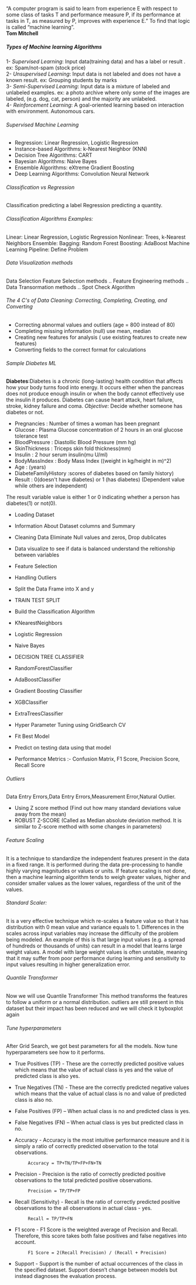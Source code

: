 “A computer program is said to learn from experience E with respect to some class of tasks T and performance measure P, if its performance at tasks in T, as measured by P, improves with experience E.” To find that logic is called “machine learning”.\
**Tom  Mitchell**

##### Types of Machine learning Algorithms
1- *Supervised Learning*: Input data(training data) and has a  label or result . ex: Spam/not-spam  (stock price)\
2- *Unsupervised Learning*: Input data is not labeled and does not have a known result. ex: Grouping students  by marks\
3- *Semi-Supervised Learning*: Input data is a mixture of labeled and unlabeled examples. ex: a photo archive where only some of the images are labeled, (e.g. dog, cat, person) and the majority are unlabeled.\
4- *Reinforcement Learning*: A goal-oriented learning based on interaction with environment. Autonomous cars.

  
###### Supervised Machine Learning
- Regression: Linear Regression, Logistic Regression
- Instance-based Algorithms: k-Nearest Neighbor (KNN)
- Decision Tree Algorithms: CART
- Bayesian Algorithms: Naive Bayes
- Ensemble Algorithms: eXtreme Gradient Boosting
- Deep Learning Algorithms: Convolution Neural Network

###### Classification vs Regression
Classification predicting a label 
Regression predicting a quantity.

###### Classification Algorithms Examples:
Linear: Linear Regression, Logistic Regression
Nonlinear: Trees, k-Nearest Neighbors
Ensemble:
Bagging: Random Forest
Boosting: AdaBoost
Machine Learning Pipeline:
Define Problem


###### Data Visualization methods 
Data Selection
Feature Selection methods ..
Feature Engineering methods ..
Data Transormation methods ..
Spot Check Algorithm




###### The 4 C's of Data Cleaning: Correcting, Completing, Creating, and Converting
- Correcting abnormal values and outliers  (age = 800 instead of 80)
- Completing missing information  (null) use  mean, median
- Creating new features for analysis  ( use existing features to create new features)
- Converting fields to the correct format for calculations 
 
 <p></p>
 
###### Sample Diabetes ML  
**Diabetes**:Diabetes is a chronic (long-lasting) health condition that affects how your body turns food into energy. It occurs either when the pancreas does not produce enough insulin or when the body cannot effectively use the insulin it produces. Diabetes can cause heart attack, heart failure, stroke, kidney failure and coma.
_Objective_: Decide whether someone has diabetes or not.
- Pregnancies : Number of times a woman has been pregnant
- Glucose : Plasma Glucose concentration of 2 hours in an oral glucose tolerance test
- BloodPressure : Diastollic Blood Pressure (mm hg)
- SkinThickness : Triceps skin fold thickness(mm)
- Insulin : 2 hour serum insulin(mu U/ml)
- BodyMassIndex : Body Mass Index ((weight in kg/height in m)^2)
- Age : (years)
- DiabeteFamilyHistory :scores of diabetes based on family history)
- Result : 0(doesn't have diabetes) or 1 (has diabetes) (Dependent value while others are independent)

The result variable value is either 1 or 0 indicating whether a person has diabetes(1) or not(0).


- Loading Dataset
- Information About Dataset columns and Summary
- Cleaning Data Eliminate Null values and zeros, Drop dublicates
- Data visualize  to see if data is balanced understand the reltionship between variables 
- Feature Selection
- Handling Outliers
- Split the Data Frame into X and y
- TRAIN TEST SPLIT
- Build the Classification Algorithm
- KNearestNeighbors
- Logistic Regression
- Naive Bayes
- DECISION TREE CLASSIFIER
- RandomForestClassifier
- AdaBoostClassifier
- Gradient Boosting Classifier
- XGBClassifier
- ExtraTreesClassifier

- Hyper Parameter Tuning using GridSearch CV
- Fit Best Model
- Predict on testing data using that model
- Performance Metrics :- Confusion Matrix, F1 Score, Precision Score, Recall Score


###### Outliers
Data Entry Errors,Data Entry Errors,Measurement Error,Natural Outlier. 
- Using Z score method (Find out how many standard deviations value away from the mean)
- ROBUST Z-SCORE (Called as Median absolute deviation method. It is similar to Z-score method with some changes in parameters)

 ###### Feature Scaling
  It is a technique to standardize the independent features present in the data in a fixed range. It is performed during the data pre-processing to handle highly varying magnitudes or values or units. If feature scaling is not done, then a machine learning algorithm tends to weigh greater values, higher and consider smaller values as the lower values, regardless of the unit of the values.
###### Standard Scaler:
 It is a very effective technique which re-scales a feature value so that it has distribution with 0 mean value and variance equals to 1.
Differences in the scales across input variables may increase the difficulty of the problem being modeled. An example of this is that large input values (e.g. a spread of hundreds or thousands of units) can result in a model that learns large weight values. A model with large weight values is often unstable, meaning that it may suffer from poor performance during learning and sensitivity to input values resulting in higher generalization error.
###### Quantile Transformer 
 Now we will use Quantile Transformer  This method transforms the features to follow a uniform or a normal distribution.
outliers are still present in this dataset but their impact has been reduced and we will check it byboxplot again


###### Tune hyperparameters 
After Grid Search, we got best parameters for all the models. Now tune hyperparameters see how to it performs.

- True Positives (TP) - These are the correctly predicted positive values which means that the value of actual class is yes and the value of predicted class is also yes.

- True Negatives (TN) - These are the correctly predicted negative values which means that the value of actual class is no and value of predicted class is also no.

- False Positives (FP) – When actual class is no and predicted class is yes.

- False Negatives (FN) – When actual class is yes but predicted class in no.

- Accuracy - Accuracy is the most intuitive performance measure and it is simply a ratio of correctly predicted observation to the total observations.

           Accuracy = TP+TN/TP+FP+FN+TN
- Precision - Precision is the ratio of correctly predicted positive observations to the total predicted positive observations.

           Precision = TP/TP+FP
- Recall (Sensitivity) - Recall is the ratio of correctly predicted positive observations to the all observations in actual class - yes.

           Recall = TP/TP+FN
- F1 score - F1 Score is the weighted average of Precision and Recall. Therefore, this score takes both false positives and false negatives into account.

           F1 Score = 2(Recall Precision) / (Recall + Precision)
- Support - Support is the number of actual occurrences of the class in the specified dataset. Support doesn’t change between models but instead diagnoses the evaluation process.
 
